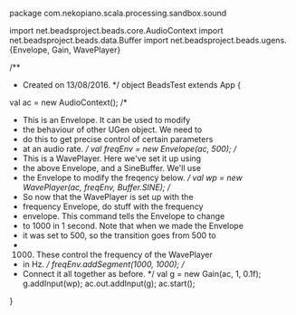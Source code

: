 package com.nekopiano.scala.processing.sandbox.sound

import net.beadsproject.beads.core.AudioContext
import net.beadsproject.beads.data.Buffer
import net.beadsproject.beads.ugens.{Envelope, Gain, WavePlayer}

/**
  * Created on 13/08/2016.
  */
object BeadsTest extends App {

  val ac = new AudioContext();
  /*
   * This is an Envelope. It can be used to modify
   * the behaviour of other UGen object. We need to
   * do this to get precise control of certain parameters
   * at an audio rate.
   */
  val freqEnv = new Envelope(ac, 500);
  /*
   * This is a WavePlayer. Here we've set it up using
   * the above Envelope, and a SineBuffer. We'll use
   * the Envelope to modify the freqency below.
   */
  val wp = new WavePlayer(ac, freqEnv, Buffer.SINE);
  /*
   * So now that the WavePlayer is set up with the
   * frequency Envelope, do stuff with the frequency
   * envelope. This command tells the Envelope to change
   * to 1000 in 1 second. Note that when we made the Envelope
   * it was set to 500, so the transition goes from 500 to
   * 1000. These control the frequency of the WavePlayer
   * in Hz.
   */
  freqEnv.addSegment(1000, 1000);
  /*
   * Connect it all together as before.
   */
  val g = new Gain(ac, 1, 0.1f);
  g.addInput(wp);
  ac.out.addInput(g);
  ac.start();


}
